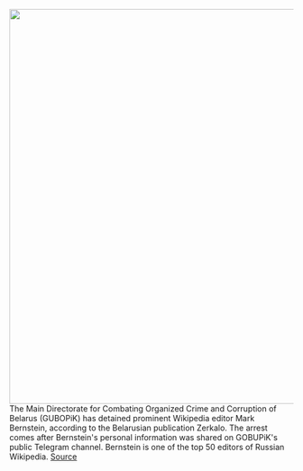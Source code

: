 <img src='https://cdn.vox-cdn.com/thumbor/DO0I6KLng2u4wBKmYEvbvixv4mQ=/0x0:2800x2048/1200x800/filters:focal(1176x800:1624x1248)/cdn.vox-cdn.com/uploads/chorus_image/image/70611040/Wikipedia_logo_v2.svg.0.png' width='700px' /><br/>
The Main Directorate for Combating Organized Crime and Corruption of Belarus (GUBOPiK) has detained prominent Wikipedia editor Mark Bernstein, according to the Belarusian publication Zerkalo. The arrest comes after Bernstein's personal information was shared on GOBUPiK's public Telegram channel. Bernstein is one of the top 50 editors of Russian Wikipedia.
<a href='https://www.theverge.com/2022/3/11/22973293/wikipedia-editor-russia-belarus-ukraine'> Source <a/>